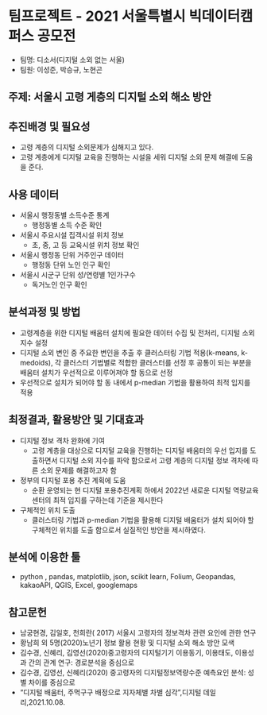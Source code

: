 # 팀프로젝트 - 2021 서울특별시 빅데이터캠퍼스 공모전
+ 팀명: 디소서(디지털 소외 없는 서울)
+ 팀원: 이성준, 박승규, 노현곤

## 주제: 서울시 고령 게층의 디지털 소외 해소 방안

## 추진배경 및 필요성
+ 고령 계층의 디지털 소외문제가 심해지고 있다. 
+ 고령 계층에게 디지털 교육을 진행하는 시설을 세워 디지털 소외 문제 해결에 도움을 준다.

## 사용 데이터
+ 서울시 행정동별 소득수준 통계
  + 행정동별 소득 수준 확인
+ 서울시 주요시설 집객시설 위치 정보
  + 초, 중, 고 등 교육시설 위치 정보 확인
+ 서울시 행정동 단위 거주인구 데이터
  + 행정동 단위 노인 인구 확인
+ 서울시 시군구 단위 성/연령별 1인가구수
  + 독거노인 인구 확인

## 분석과정 및 방법
+ 고령계층을 위한 디지털 배움터 설치에 필요한 데이터 수집 및 전처리, 디지털 소외지수 설정
+ 디지털 소외 변인 중 주요한 변인을 추출 후 클러스터링 기법 적용(k-means, k-medoids), 각 클러스터 기법별로 적합한 클러스터를 선정 후 공통이 되는 부분을 배움터 설치가 우선적으로 이루어져야 할 동으로 선정
+ 우선적으로 설치가 되어야 할 동 내에서 p-median 기법을 활용하여 최적 입지를 적용

## 최정결과, 활용방안 및 기대효과
+ 디지털 정보 격차 완화에 기여
  + 고령 계층을 대상으로 디지털 교육을 진행하는 디지털 배움터의 우선 입지를 도출하면서 디지털 소외 지수를 파악 함으로서 고령 계층의 디지털 정보 격차에 따른 소외 문제를 해결하고자 함
+ 정부의 디지털 포용 추진 계획에 도움
  + 순환 운영되는 현 디지털 포용추진계획 하에서 2022년 새로운 디지털 역량교육센터의 최적 입지를 구하는데 기준을 제시한다
+ 구체적인 위치 도출
  + 클러스터링 기법과 p-median 기법을 활용해 디지털 배움터가 설치 되어야 할 구체적인 위치를 도출 함으로서 실질적인 방안을 제시하였다.

## 분석에 이용한 툴
 + python , pandas, matplotlib, json, scikit learn, Folium, Geopandas, kakaoAPI, QGIS, Excel, googlemaps

## 참고문헌
  + 남궁현경, 김일호, 천희란( 2017) 서울시 고령자의 정보격차 관련 요인에 관한 연구
  + 황남희 외 5명(2020)노년기 정보 활용 현황 및 디지털 소외 해소 방안 모색
  + 김수경, 신혜리, 김영선(2020)중고령자의 디지털기기 이용동기, 이용태도, 이용성과 간의 관계 연구: 경로분석을 중심으로
  + 김수경, 김영선, 신혜리(2020) 중고령자의 디지털정보역량수준 예측요인 분석: 성별 차이를 중심으로
  + “디지털 배움터, 주먹구구 배정으로 지자체별 차별 심각”,디지털 데일리,2021.10.08.





